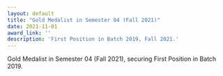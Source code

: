 ```yaml
---
layout: default
title: "Gold Medalist in Semester 04 (Fall 2021)"
date: 2021-11-01
award_link: ''
description: 'First Position in Batch 2019, Fall 2021.'
---
```

Gold Medalist in Semester 04 (Fall 2021), securing First Position in Batch 2019.
